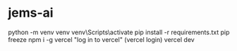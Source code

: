# jems-ai
python -m venv venv
venv\Scripts\activate
pip install -r requirements.txt
pip freeze
npm i -g vercel
"log in to vercel" (vercel login)
vercel dev
